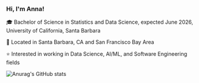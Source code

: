 ### Hi, I'm Anna!

🎓 Bachelor of Science in Statistics and Data Science, expected June 2026, University of California, Santa Barbara

📌 Located in Santa Barbara, CA and San Francisco Bay Area

⭐️ Interested in working in Data Science, AI/ML, and Software Engineering fields

![Anurag's GitHub stats](https://github-readme-stats.vercel.app/api?username=annagornyitzki&show_icons=true&theme=synthwave)
